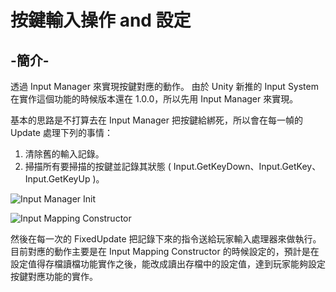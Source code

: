 # 按鍵輸入操作 and  設定

## -簡介-
透過 Input Manager 來實現按鍵對應的動作。
由於 Unity 新推的 Input System 在實作這個功能的時候版本還在 1.0.0，所以先用 Input Manager 來實現。

基本的思路是不打算去在 Input Manager 把按鍵給綁死，所以會在每一幀的 Update 處理下列的事情：
 1. 清除舊的輸入記錄。
 2. 掃描所有要掃描的按鍵並記錄其狀態 ( Input.GetKeyDown、Input.GetKey、Input.GetKeyUp )。

![Input Manager Init](https://i.ibb.co/rsfqRdV/Input-Manager-Init.png)

![Input Mapping Constructor](https://i.ibb.co/HpbYz8B/Input-Mapping-Constructor.png)

然後在每一次的 FixedUpdate 把記錄下來的指令送給玩家輸入處理器來做執行。
目前對應的動作主要是在 Input Mapping Constructor 的時候設定的，預計是在設定值得存檔讀檔功能實作之後，能改成讀出存檔中的設定值，達到玩家能夠設定按鍵對應功能的實作。